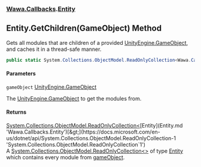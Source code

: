### [Wawa.Callbacks](Wawa.Callbacks.md 'Wawa.Callbacks').[Entity](Entity.md 'Wawa.Callbacks.Entity')

## Entity.GetChildren(GameObject) Method

Gets all modules that are children of a provided [UnityEngine.GameObject](https://docs.microsoft.com/en-us/dotnet/api/UnityEngine.GameObject 'UnityEngine.GameObject'), and caches it in a thread-safe manner.

```csharp
public static System.Collections.ObjectModel.ReadOnlyCollection<Wawa.Callbacks.Entity> GetChildren(GameObject gameObject);
```
#### Parameters

<a name='Wawa.Callbacks.Entity.GetChildren(GameObject).gameObject'></a>

`gameObject` [UnityEngine.GameObject](https://docs.microsoft.com/en-us/dotnet/api/UnityEngine.GameObject 'UnityEngine.GameObject')

The [UnityEngine.GameObject](https://docs.microsoft.com/en-us/dotnet/api/UnityEngine.GameObject 'UnityEngine.GameObject') to get the modules from.

#### Returns
[System.Collections.ObjectModel.ReadOnlyCollection&lt;](https://docs.microsoft.com/en-us/dotnet/api/System.Collections.ObjectModel.ReadOnlyCollection-1 'System.Collections.ObjectModel.ReadOnlyCollection`1')[Entity](Entity.md 'Wawa.Callbacks.Entity')[&gt;](https://docs.microsoft.com/en-us/dotnet/api/System.Collections.ObjectModel.ReadOnlyCollection-1 'System.Collections.ObjectModel.ReadOnlyCollection`1')  
A [System.Collections.ObjectModel.ReadOnlyCollection&lt;&gt;](https://docs.microsoft.com/en-us/dotnet/api/System.Collections.ObjectModel.ReadOnlyCollection-1 'System.Collections.ObjectModel.ReadOnlyCollection`1') of type [Entity](Entity.md 'Wawa.Callbacks.Entity')  
which contains every module from [gameObject](Entity.GetChildren(GameObject).md#Wawa.Callbacks.Entity.GetChildren(GameObject).gameObject 'Wawa.Callbacks.Entity.GetChildren(GameObject).gameObject').